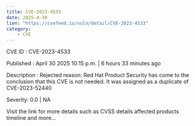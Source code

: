 ```yaml
---
title: CVE-2023-4533
date: 2025-4-30
lien: "https://cvefeed.io/vuln/detail/CVE-2023-4533"
category:
    - CVE
---
```


CVE ID : CVE-2023-4533

Published :  April 30
2025
10:15 p.m. | 6 hours
33 minutes ago

Description : Rejected reason: Red Hat Product Security has come to the conclusion that this CVE is not needed. It was assigned as a duplicate of CVE-2023-52440

Severity: 0.0 | NA

Visit the link for more details
such as CVSS details
affected products
timeline
and more...
